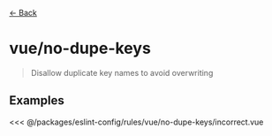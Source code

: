 [&#x2190; Back](./)
# vue/no-dupe-keys <badge text="error" type="error" vertical="middle"/>

> Disallow duplicate key names to avoid overwriting


## Examples

<code-highlight>
 
<div slot="incorrect">

<<< @/packages/eslint-config/rules/vue/no-dupe-keys/incorrect.vue

</div>

 
</code-highlight>

